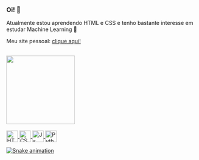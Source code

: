 ### Oi! 👋

Atualmente estou aprendendo HTML e CSS e tenho bastante interesse em estudar Machine Learning 🔭

Meu site pessoal: <a href="https://thfarina.github.io/about-me/">clique aqui!</a>
##

<div align="left">
  <a href="https://github.com/thfarina">
<!--   <img height="180em" src="https://github-readme-stats.vercel.app/api?username=thfarina&show_icons=true&theme=dracula&include_all_commits=true&count_private=true"/> -->
  <img height="180em" src="https://github-readme-stats.vercel.app/api/top-langs/?username=thfarina&hide_border=true&locale=pt-br&bg_color=0D1117&layout=compact&langs_count=7&theme=dark"/>
</div>

<div style="display: inline_block" align="left"><br>
  <img align="center" alt="HTML" height="30" src="https://img.shields.io/badge/HTML5-E34F26?style=for-the-badge&logo=html5&logoColor=white">
  <img align="center" alt="CSS" height="30" src="https://img.shields.io/badge/CSS3-1572B6?style=for-the-badge&logo=css3&logoColor=white">
  <img align="center" alt="Js" height="30" src="https://img.shields.io/badge/JavaScript-323330?style=for-the-badge&logo=javascript&logoColor=white">
  <img align="center" alt="Python" height="30" src="https://img.shields.io/badge/Python-14354C?style=for-the-badge&logo=python&logoColor=white">
</div>
  
 ![Snake animation](https://github.com/thfarina/thfarina/blob/output/github-contribution-grid-snake.svg) 


  
<!--
**thfarina/thfarina** is a ✨ _special_ ✨ repository because its `README.md` (this file) appears on your GitHub profile.

Here are some ideas to get you started:

- 🔭 I’m currently working on ...
- 🌱 I’m currently learning ...
- 👯 I’m looking to collaborate on ...
- 🤔 I’m looking for help with ...
- 💬 Ask me about ...
- 📫 How to reach me: ...
- 😄 Pronouns: ...
- ⚡ Fun fact: ...
-->
